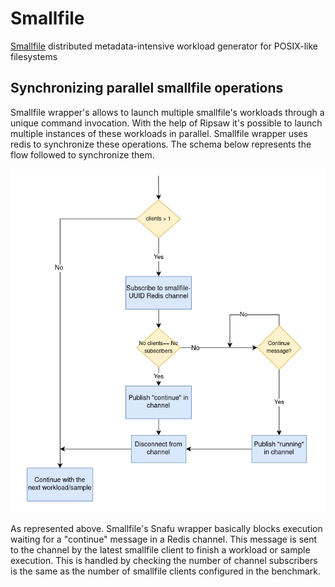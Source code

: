 # Smallfile
[Smallfile](https://github.com/distributed-system-analysis/smallfile) distributed metadata-intensive workload generator for POSIX-like filesystems


## Synchronizing parallel smallfile operations

Smallfile wrapper's allows to launch multiple smallfile's workloads through a unique command invocation. With the help of Ripsaw it's possible to launch multiple instances of these workloads in parallel.
Smallfile wrapper uses redis to synchronize these operations. The schema below represents the flow followed to synchronize them.

![sync-diagram](sync-diagram.png)

As represented above. Smallfile's Snafu wrapper basically blocks execution waiting for a "continue" message in a Redis channel. This message is sent to the channel by the latest smallfile client to finish a workload or sample execution. This is handled by checking the number of channel subscribers is the same as the number of smallfile clients configured in the benchmark.

